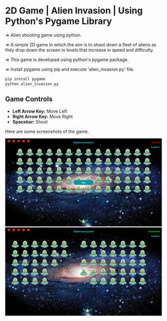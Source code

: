 # 2D Game | Alien Invasion | Using Python's Pygame Library

=> Alien shooting game using python.

=> A simple 2D game in which the aim is to shoot down a fleet of aliens as they drop down the screen in levels that increase in speed and difficulty.

=> This game is developed using python's pygame package.

=> Install pygame using pip and execute 'alien_invasion.py' file.
```
pip install pygame
python alien_invasion.py
```
## Game Controls
- **Left Arrow Key:** Move Left
- **Right Arrow Key:** Move Right
- **Spacebar:** Shoot

Here are some screenshots of the game.

![](images/screenshots/Screenshot1.png)
![](images/screenshots/Screenshot2.png)
